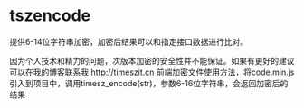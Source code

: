 # tszencode
提供6-14位字符串加密，加密后结果可以和指定接口数据进行比对。

因为个人技术和精力的问题，次版本加密的安全性并不能保证。如果有更好的建议可以在我的博客联系我 http://timeszit.cn
前端加密文件使用方法，将code.min.js 引入到项目中，调用timesz_encode(str)，参数6-16位字符串，会返回加密后的结果
